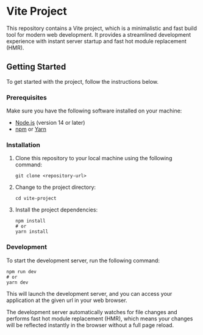 # Vite Project

This repository contains a Vite project, which is a minimalistic and fast build tool for modern web development. It provides a streamlined development experience with instant server startup and fast hot module replacement (HMR).

## Getting Started

To get started with the project, follow the instructions below.

### Prerequisites

Make sure you have the following software installed on your machine:

- [Node.js](https://nodejs.org) (version 14 or later)
- [npm](https://www.npmjs.com/) or [Yarn](https://yarnpkg.com/)

### Installation

1. Clone this repository to your local machine using the following command:

   ```shell
   git clone <repository-url>
   ```

2. Change to the project directory:

   ```shell
   cd vite-project
   ```

3. Install the project dependencies:

   ```shell
   npm install
   # or
   yarn install
   ```

### Development

To start the development server, run the following command:

```shell
npm run dev
# or
yarn dev
```

This will launch the development server, and you can access your application at the given url in your web browser.

The development server automatically watches for file changes and performs fast hot module replacement (HMR), which means your changes will be reflected instantly in the browser without a full page reload.

